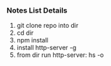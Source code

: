### Notes List Details
1. git clone repo into dir
2. cd dir
3. npm install
4. install http-server -g
5. from dir run http-server:  hs -o 


